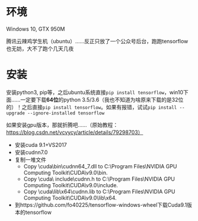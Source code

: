 # 环境

Windows 10, GTX 950M

腾讯云辣鸡学生机（ubuntu）……反正只放了一个公众号后台，跑跑tensorflow也无妨，大不了跑个几天几夜

# 安装

安装python3, pip等，之后ubuntu系统直接`pip install tensorflow`，win10下面……一定要下载**64位**的python 3.5/3.6（我也不知道为啥原来下载的是32位的）！之后直接`pip install tensorflow`。如果有报错，试试`pip install --upgrade --ignore-installed tensorflow`

如果安装gpu版本，那就折腾吧……（原始教程：https://blog.csdn.net/vcvycy/article/details/79298703）

* 安装cuda 9.1+VS2017
* 安装cudnn7.0
* 复制一堆文件
  * Copy \cuda\bin\cudnn64_7.dll to C:\Program Files\NVIDIA GPU Computing Toolkit\CUDA\v9.0\bin.
  * Copy \cuda\ include\cudnn.h to C:\Program Files\NVIDIA GPU Computing Toolkit\CUDA\v9.0\include.
  * Copy \cuda\lib\x64\cudnn.lib to C:\Program Files\NVIDIA GPU Computing Toolkit\CUDA\v9.0\lib\x64.
* 到https://github.com/fo40225/tensorflow-windows-wheel下载Cuda9.1版本的tensorflow

